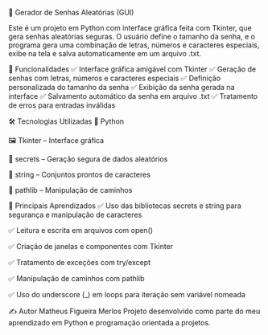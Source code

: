 🔐 Gerador de Senhas Aleatórias (GUI)

Este é um projeto em Python com interface gráfica feita com Tkinter, que gera senhas aleatórias seguras. O usuário define o tamanho da senha, e o programa gera uma combinação de letras, números e caracteres especiais, exibe na tela e salva automaticamente em um arquivo .txt.

📌 Funcionalidades
✅ Interface gráfica amigável com Tkinter
✅ Geração de senhas com letras, números e caracteres especiais
✅ Definição personalizada do tamanho da senha
✅ Exibição da senha gerada na interface
✅ Salvamento automático da senha em arquivo .txt
✅ Tratamento de erros para entradas inválidas

🛠 Tecnologias Utilizadas
🐍 Python

🖼️ Tkinter – Interface gráfica

🔐 secrets – Geração segura de dados aleatórios

🔡 string – Conjuntos prontos de caracteres

📁 pathlib – Manipulação de caminhos

🧠 Principais Aprendizados
✅ Uso das bibliotecas secrets e string para segurança e manipulação de caracteres

✅ Leitura e escrita em arquivos com open()

✅ Criação de janelas e componentes com Tkinter

✅ Tratamento de exceções com try/except

✅ Manipulação de caminhos com pathlib

✅ Uso do underscore (_) em loops para iteração sem variável nomeada

✍️ Autor
Matheus Figueira Merlos
Projeto desenvolvido como parte do meu aprendizado em Python e programação orientada a projetos.

